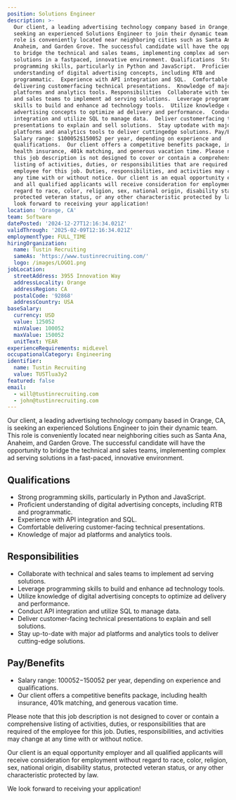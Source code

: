 ```yaml
---
position: Solutions Engineer
description: >-
  Our client, a leading advertising technology company based in Orange, CA, is
  seeking an experienced Solutions Engineer to join their dynamic team. This
  role is conveniently located near neighboring cities such as Santa Ana,
  Anaheim, and Garden Grove. The successful candidate will have the opportunity
  to bridge the technical and sales teams, implementing complex ad serving
  solutions in a fastpaced, innovative environment. Qualifications  Strong
  programming skills, particularly in Python and JavaScript.  Proficient
  understanding of digital advertising concepts, including RTB and
  programmatic.  Experience with API integration and SQL.  Comfortable
  delivering customerfacing technical presentations.  Knowledge of major ad
  platforms and analytics tools. Responsibilities  Collaborate with technical
  and sales teams to implement ad serving solutions.  Leverage programming
  skills to build and enhance ad technology tools.  Utilize knowledge of digital
  advertising concepts to optimize ad delivery and performance.  Conduct API
  integration and utilize SQL to manage data.  Deliver customerfacing technical
  presentations to explain and sell solutions.  Stay uptodate with major ad
  platforms and analytics tools to deliver cuttingedge solutions. Pay/Benefits 
  Salary range: $100052$150052 per year, depending on experience and
  qualifications.  Our client offers a competitive benefits package, including
  health insurance, 401k matching, and generous vacation time. Please note that
  this job description is not designed to cover or contain a comprehensive
  listing of activities, duties, or responsibilities that are required of the
  employee for this job. Duties, responsibilities, and activities may change at
  any time with or without notice. Our client is an equal opportunity employer
  and all qualified applicants will receive consideration for employment without
  regard to race, color, religion, sex, national origin, disability status,
  protected veteran status, or any other characteristic protected by law. We
  look forward to receiving your application!
location: 'Orange, CA'
team: Software
datePosted: '2024-12-27T12:16:34.021Z'
validThrough: '2025-02-09T12:16:34.021Z'
employmentType: FULL_TIME
hiringOrganization:
  name: Tustin Recruiting
  sameAs: 'https://www.tustinrecruiting.com/'
  logo: /images/LOGO1.png
jobLocation:
  streetAddress: 3955 Innovation Way
  addressLocality: Orange
  addressRegion: CA
  postalCode: '92868'
  addressCountry: USA
baseSalary:
  currency: USD
  value: 125052
  minValue: 100052
  maxValue: 150052
  unitText: YEAR
experienceRequirements: midLevel
occupationalCategory: Engineering
identifier:
  name: Tustin Recruiting
  value: TUSTlua3y2
featured: false
email:
  - will@tustinrecruiting.com
  - john@tustinrecruiting.com
---
```




Our client, a leading advertising technology company based in Orange, CA, is seeking an experienced Solutions Engineer to join their dynamic team. This role is conveniently located near neighboring cities such as Santa Ana, Anaheim, and Garden Grove. The successful candidate will have the opportunity to bridge the technical and sales teams, implementing complex ad serving solutions in a fast-paced, innovative environment.

## Qualifications

- Strong programming skills, particularly in Python and JavaScript.
- Proficient understanding of digital advertising concepts, including RTB and programmatic.
- Experience with API integration and SQL.
- Comfortable delivering customer-facing technical presentations.
- Knowledge of major ad platforms and analytics tools.

## Responsibilities

- Collaborate with technical and sales teams to implement ad serving solutions.
- Leverage programming skills to build and enhance ad technology tools.
- Utilize knowledge of digital advertising concepts to optimize ad delivery and performance.
- Conduct API integration and utilize SQL to manage data.
- Deliver customer-facing technical presentations to explain and sell solutions.
- Stay up-to-date with major ad platforms and analytics tools to deliver cutting-edge solutions.

## Pay/Benefits

- Salary range: $100052-$150052 per year, depending on experience and qualifications.
- Our client offers a competitive benefits package, including health insurance, 401k matching, and generous vacation time.
 
Please note that this job description is not designed to cover or contain a comprehensive listing of activities, duties, or responsibilities that are required of the employee for this job. Duties, responsibilities, and activities may change at any time with or without notice.

Our client is an equal opportunity employer and all qualified applicants will receive consideration for employment without regard to race, color, religion, sex, national origin, disability status, protected veteran status, or any other characteristic protected by law.

We look forward to receiving your application!
